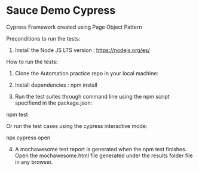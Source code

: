 # Sauce Demo Cypress
Cypress Framework created using Page Object Pattern

Preconditions to run the tests:

1. Install the Node JS LTS version : https://nodejs.org/es/

How to run the tests:

1. Clone the Automation practice repo in your local machine: 

2. Install dependencies : npm install

3. Run the test suites through command line using the npm script specifiend in the package.json:

npm test

Or run the test cases using the cypress interactive mode:

npx cypress open


4. A mochawesome test report is generated when the npm test finishes.
Open the mochawesome.html file generated under the results folder file in any browser.